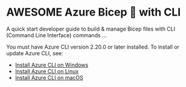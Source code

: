# AWESOME Azure Bicep 💪 with CLI

A quick start developer guide to build & manage Bicep files with CLI (Command Line Interface) commands ... 

You must have Azure CLI version 2.20.0 or later installed. To install or update Azure CLI, see:

- [Install Azure CLI on Windows](https://docs.microsoft.com/en-us/cli/azure/install-azure-cli-windows?tabs=azure-cli)
- [Install Azure CLI on Linux](https://docs.microsoft.com/en-us/cli/azure/install-azure-cli-linux?pivots=apt)
- [Install Azure CLI on macOS](https://docs.microsoft.com/en-us/cli/azure/install-azure-cli-macos)

